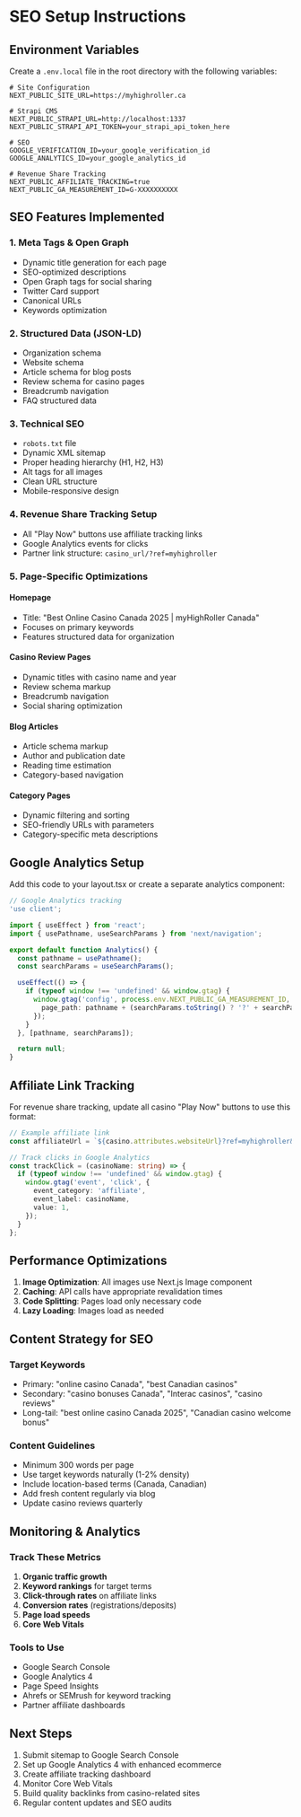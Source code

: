 # SEO Setup Instructions

## Environment Variables

Create a `.env.local` file in the root directory with the following variables:

```env
# Site Configuration
NEXT_PUBLIC_SITE_URL=https://myhighroller.ca

# Strapi CMS
NEXT_PUBLIC_STRAPI_URL=http://localhost:1337
NEXT_PUBLIC_STRAPI_API_TOKEN=your_strapi_api_token_here

# SEO
GOOGLE_VERIFICATION_ID=your_google_verification_id
GOOGLE_ANALYTICS_ID=your_google_analytics_id

# Revenue Share Tracking
NEXT_PUBLIC_AFFILIATE_TRACKING=true
NEXT_PUBLIC_GA_MEASUREMENT_ID=G-XXXXXXXXXX
```

## SEO Features Implemented

### 1. Meta Tags & Open Graph
- Dynamic title generation for each page
- SEO-optimized descriptions
- Open Graph tags for social sharing
- Twitter Card support
- Canonical URLs
- Keywords optimization

### 2. Structured Data (JSON-LD)
- Organization schema
- Website schema
- Article schema for blog posts
- Review schema for casino pages
- Breadcrumb navigation
- FAQ structured data

### 3. Technical SEO
- `robots.txt` file
- Dynamic XML sitemap
- Proper heading hierarchy (H1, H2, H3)
- Alt tags for all images
- Clean URL structure
- Mobile-responsive design

### 4. Revenue Share Tracking Setup
- All "Play Now" buttons use affiliate tracking links
- Google Analytics events for clicks
- Partner link structure: `casino_url/?ref=myhighroller`

### 5. Page-Specific Optimizations

#### Homepage
- Title: "Best Online Casino Canada 2025 | myHighRoller Canada"
- Focuses on primary keywords
- Features structured data for organization

#### Casino Review Pages
- Dynamic titles with casino name and year
- Review schema markup
- Breadcrumb navigation
- Social sharing optimization

#### Blog Articles
- Article schema markup
- Author and publication date
- Reading time estimation
- Category-based navigation

#### Category Pages
- Dynamic filtering and sorting
- SEO-friendly URLs with parameters
- Category-specific meta descriptions

## Google Analytics Setup

Add this code to your layout.tsx or create a separate analytics component:

```typescript
// Google Analytics tracking
'use client';

import { useEffect } from 'react';
import { usePathname, useSearchParams } from 'next/navigation';

export default function Analytics() {
  const pathname = usePathname();
  const searchParams = useSearchParams();

  useEffect(() => {
    if (typeof window !== 'undefined' && window.gtag) {
      window.gtag('config', process.env.NEXT_PUBLIC_GA_MEASUREMENT_ID, {
        page_path: pathname + (searchParams.toString() ? '?' + searchParams.toString() : ''),
      });
    }
  }, [pathname, searchParams]);

  return null;
}
```

## Affiliate Link Tracking

For revenue share tracking, update all casino "Play Now" buttons to use this format:

```typescript
// Example affiliate link
const affiliateUrl = `${casino.attributes.websiteUrl}?ref=myhighroller&source=review&campaign=2025`;

// Track clicks in Google Analytics
const trackClick = (casinoName: string) => {
  if (typeof window !== 'undefined' && window.gtag) {
    window.gtag('event', 'click', {
      event_category: 'affiliate',
      event_label: casinoName,
      value: 1,
    });
  }
};
```

## Performance Optimizations

1. **Image Optimization**: All images use Next.js Image component
2. **Caching**: API calls have appropriate revalidation times
3. **Code Splitting**: Pages load only necessary code
4. **Lazy Loading**: Images load as needed

## Content Strategy for SEO

### Target Keywords
- Primary: "online casino Canada", "best Canadian casinos"
- Secondary: "casino bonuses Canada", "Interac casinos", "casino reviews"
- Long-tail: "best online casino Canada 2025", "Canadian casino welcome bonus"

### Content Guidelines
- Minimum 300 words per page
- Use target keywords naturally (1-2% density)
- Include location-based terms (Canada, Canadian)
- Add fresh content regularly via blog
- Update casino reviews quarterly

## Monitoring & Analytics

### Track These Metrics
1. **Organic traffic growth**
2. **Keyword rankings** for target terms
3. **Click-through rates** on affiliate links
4. **Conversion rates** (registrations/deposits)
5. **Page load speeds**
6. **Core Web Vitals**

### Tools to Use
- Google Search Console
- Google Analytics 4
- Page Speed Insights
- Ahrefs or SEMrush for keyword tracking
- Partner affiliate dashboards

## Next Steps

1. Submit sitemap to Google Search Console
2. Set up Google Analytics 4 with enhanced ecommerce
3. Create affiliate tracking dashboard
4. Monitor Core Web Vitals
5. Build quality backlinks from casino-related sites
6. Regular content updates and SEO audits
